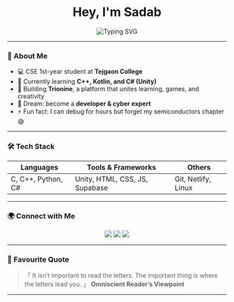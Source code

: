 <h1 align="center">Hey, I'm Sadab</h1>

<p align="center">
  <img src="https://readme-typing-svg.demolab.com?font=Fira+Code&pause=1000&color=36BCF7&center=true&vCenter=true&width=500&lines=Developer+in+Progress...;%7C+Game+%26+App+Dev+Enthusiast;Building+Trionine+%F0%9F%92%BB" alt="Typing SVG" />
</p>

---

### 🧠 About Me
- 💻 CSE 1st-year student at **Tejgaon College**  
- 🌱 Currently learning **C++, Kotlin, and C# (Unity)**  
- 🧩 Building **Trionine**, a platform that unites learning, games, and creativity  
- 💭 Dream: become a **developer & cyber expert**  
- ⚡ Fun fact: I can debug for hours but forget my semiconductors chapter 😅  

---

### 🛠️ Tech Stack
| Languages | Tools & Frameworks | Others |
|------------|--------------------|---------|
| C, C++, Python, C# | Unity, HTML, CSS, JS, Supabase | Git, Netlify, Linux |

---

### 🌍 Connect with Me
<p align="center">
  <a href="https://github.com/sadabx" target="_blank"><img src="https://img.shields.io/badge/GitHub-181717?style=for-the-badge&logo=github&logoColor=white"></a>
  <a href="mailto:sadabsiperkhan@gmail.com"><img src="https://img.shields.io/badge/Email-D14836?style=for-the-badge&logo=gmail&logoColor=white"></a>
  <a href="https://linkedin.com/in/sadabsiperkhan"><img src="https://img.shields.io/badge/LinkedIn-0A66C2?style=for-the-badge&logo=linkedin&logoColor=white"></a>
</p>

---

### 📖 Favourite Quote
> 「 It isn’t important to read the letters. The important thing is where the letters lead you. 」 
> **Omniscient Reader’s Viewpoint**

---
